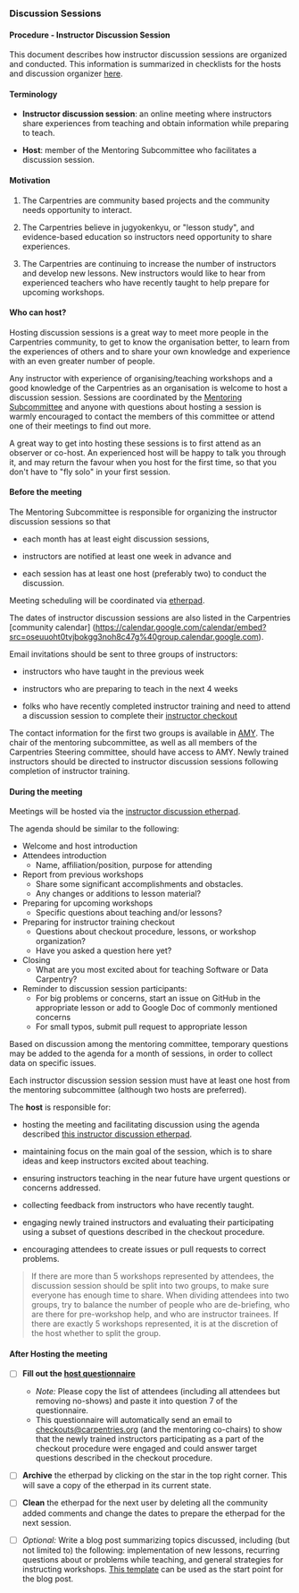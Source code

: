 ### Discussion Sessions

#### Procedure - Instructor Discussion Session

This document describes how instructor discussion sessions
are organized and conducted.  This information is summarized in 
checklists for the hosts and discussion organizer [here](checklists-discussion-sessions.md).  

#### Terminology

-   **Instructor discussion session**: an online meeting
    where instructors share experiences from teaching and
    obtain information while preparing to teach.

-   **Host**: member of the Mentoring Subcommittee
    who facilitates a discussion session.

#### Motivation

1.  The Carpentries are community based projects and the community needs opportunity to interact.

2.  The Carpentries believe in jugyokenkyu, or "lesson study", and evidence-based education so instructors need opportunity to share experiences.

3. The Carpentries are continuing to increase the number of instructors and develop new lessons. New instructors would like to hear from experienced teachers who have recently taught to help prepare for upcoming workshops.

#### Who can host?

Hosting discussion sessions is a great way to meet more people in the Carpentries community, to
get to know the organisation better, to learn from the experiences of others and to share your own 
knowledge and experience with an even greater number of people.

Any instructor with experience of organising/teaching workshops and a good knowledge of the
Carpentries as an organisation is welcome to host a discussion session. Sessions are coordinated
by the [Mentoring Subcommittee](http://pad.software-carpentry.org/scf-mentoring) and anyone with
questions about hosting a session is warmly encouraged to contact the members of this committee
or attend one of their meetings to find out more.

A great way to get into hosting these sessions is to first attend as an observer or co-host. An
experienced host will be happy to talk you through it, and may return the favour when you host
for the first time, so that you don't have to "fly solo" in your first session. 

#### Before the meeting

The Mentoring Subcommittee is responsible for organizing
the instructor discussion sessions so that

-   each month has at least eight discussion sessions,

-   instructors are notified at least one week in advance and

-   each session has at least one host (preferably two) to conduct the discussion.

Meeting scheduling will be coordinated via [etherpad](http://pad.software-carpentry.org/instructor-discussion).

The dates of instructor discussion sessions are also listed
in the Carpentries [community calendar]
(https://calendar.google.com/calendar/embed?src=oseuuoht0tvjbokgg3noh8c47g%40group.calendar.google.com).

Email invitations should be sent to three groups of instructors:

- instructors who have taught in the previous week

- instructors who are preparing to teach in the next 4 weeks

- folks who have recently completed instructor training and need to
  attend a discussion session to complete their [instructor checkout](https://carpentries.github.io/instructor-training/checkout/)

The contact information for the first two groups is available in [AMY](https://amy.software-carpentry.org/workshops/). 
The chair of the mentoring subcommittee, as well as all members of the Carpentries Steering committee, 
should have access to AMY. Newly trained instructors should be directed to instructor discussion sessions 
following completion of instructor training.  

#### During the meeting

Meetings will be hosted via the [instructor discussion etherpad](http://pad.software-carpentry.org/instructor-discussion).

The agenda should be similar to the following:

- Welcome and host introduction
- Attendees introduction
    - Name, affiliation/position, purpose for attending
- Report from previous workshops
    - Share some significant accomplishments and obstacles.
    - Any changes or additions to lesson material?
- Preparing for upcoming workshops
    - Specific questions about teaching and/or lessons?
- Preparing for instructor training checkout
    - Questions about checkout procedure, lessons, or workshop organization?
    - Have you asked a question here yet?
- Closing
    - What are you most excited about for teaching Software or Data Carpentry?  
- Reminder to discussion session participants: 
    - For big problems or concerns, start an issue on GitHub in the appropriate lesson or add to Google Doc of commonly mentioned concerns
    - For small typos, submit pull request to appropriate lesson

Based on discussion among the mentoring committee, temporary questions may be 
added to the agenda for 
a month of sessions, in order to collect data on specific issues.  

Each instructor discussion session session must have at least one host
from the mentoring subcommittee (although two hosts are preferred). 

The **host** is responsible for: 

- hosting the meeting and facilitating discussion using the agenda described 
[this instructor discussion etherpad](http://pad.software-carpentry.org/instructor-discussion). 

- maintaining focus on the main goal of the session, which is to share ideas and keep instructors excited about teaching.

- ensuring instructors teaching in the near future have urgent questions or concerns addressed.

- collecting feedback from instructors who have recently taught.

- engaging newly trained instructors and evaluating their participating using a subset of 
questions described in the checkout procedure.

- encouraging attendees to create issues or pull requests to correct problems.

> If there are more than 5 workshops represented by attendees, the discussion 
session should be split into two groups, to make sure everyone has enough time 
to share.  When dividing attendees into two groups, try to balance the number of 
people who are de-briefing, who are there for pre-workshop help, and who are 
instructor trainees.  If there are exactly 5 workshops represented, it is at the 
discretion of the host whether to split the group.  


#### After Hosting the meeting

- [ ] **Fill out the [host questionnaire](https://goo.gl/forms/iXkMQABmO6HROfCy1)**
    - *Note:* Please copy the list of attendees (including all attendees but removing no-shows) and paste it into question 7 of the questionnaire. 
    - This questionnaire will automatically send an email to checkouts@carpentries.org (and the mentoring co-chairs) to show that the newly trained instructors participating as a part of the checkout procedure were engaged and could answer target questions described in the checkout procedure.
- [ ] **Archive** the etherpad by clicking on the star in the top right corner. This will save a copy of the etherpad in its current state.
- [ ] **Clean** the etherpad for the next user by deleting all the community added comments and change the dates to prepare the etherpad for the next session.
- [ ] *Optional:* Write a blog post summarizing topics discussed, including (but not limited to) the following: implementation of new lessons, recurring questions about or problems while teaching, and general strategies for instructing workshops. [This template](template-blog-about-debriefing-session.md) can be used as the start point for the blog post.


